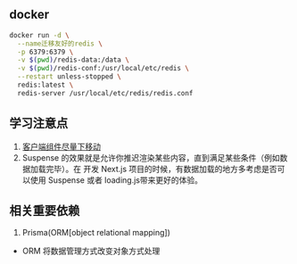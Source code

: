 ## docker 
```bash
docker run -d \
  --name迁移友好的redis \
  -p 6379:6379 \
  -v $(pwd)/redis-data:/data \
  -v $(pwd)/redis-conf:/usr/local/etc/redis \
  --restart unless-stopped \
  redis:latest \
  redis-server /usr/local/etc/redis/redis.conf
```

## 学习注意点
1. [客户端组件尽量下移动](./public//image.png)
2. Suspense 的效果就是允许你推迟渲染某些内容，直到满足某些条件（例如数据加载完毕）。在
开发 Next.js 项目的时候，有数据加载的地方多考虑是否可以使用 
Suspense 或者 loading.js带来更好的体验。



## 相关重要依赖
1. Prisma(ORM[object relational mapping])
  - ORM 将数据管理方式改变对象方式处理